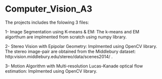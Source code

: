 # Computer_Vision_A3
The projects includes the folowing 3 files:

1- Image Segmentation using K-means & EM:
   The k-means and EM algorthum are implmented from scratch using numpy library. 
   
2- Stereo Vision with Epipolar Geometry:
   Implmented using OpenCV library.
   The stereo image-pair are obtained from the Middlebury dataset: http:vision.middlebury.edu/stereo/data/scenes2014/ .
   
3- Motion Algorithm with Multi-resolution Lucas-Kanade optical flow estimation:
   Implmented using OpenCV library.
